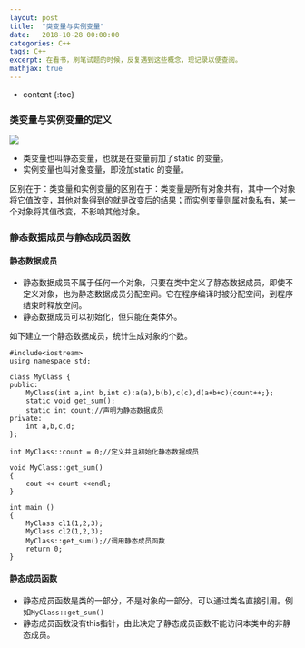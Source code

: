 ```yaml
---
layout: post
title:  "类变量与实例变量"
date:   2018-10-28 00:00:00
categories: C++
tags: C++
excerpt: 在看书，刷笔试题的时候，反复遇到这些概念，现记录以便查阅。
mathjax: true
---
```

* content
{:toc}




### 类变量与实例变量的定义

![](http://owlypioka.bkt.clouddn.com/2018-10-28_%E7%89%9B%E5%AE%A2%E7%B1%BB%E5%8F%98%E9%87%8F.png)


- 类变量也叫静态变量，也就是在变量前加了static 的变量。<br/>
- 实例变量也叫对象变量，即没加static 的变量。<br/>

区别在于：类变量和实例变量的区别在于：类变量是所有对象共有，其中一个对象将它值改变，其他对象得到的就是改变后的结果；而实例变量则属对象私有，某一个对象将其值改变，不影响其他对象。



### 静态数据成员与静态成员函数

#### 静态数据成员

- 静态数据成员不属于任何一个对象，只要在类中定义了静态数据成员，即使不定义对象，也为静态数据成员分配空间。它在程序编译时被分配空间，到程序结束时释放空间。<br/>
- 静态数据成员可以初始化，但只能在类体外。<br/>


如下建立一个静态数据成员，统计生成对象的个数。<br/>

```
#include<iostream>
using namespace std;

class MyClass {
public:
    MyClass(int a,int b,int c):a(a),b(b),c(c),d(a+b+c){count++;};
    static void get_sum();
    static int count;//声明为静态数据成员
private:
    int a,b,c,d;
};

int MyClass::count = 0;//定义并且初始化静态数据成员

void MyClass::get_sum()
{
    cout << count <<endl;
}

int main ()
{
    MyClass cl1(1,2,3);
    MyClass cl2(1,2,3);
    MyClass::get_sum();//调用静态成员函数
    return 0;
}
```

#### 静态成员函数

- 静态成员函数是类的一部分，不是对象的一部分。可以通过类名直接引用。例如`MyClass::get_sum()` <br/>
- 静态成员函数没有this指针，由此决定了静态成员函数不能访问本类中的非静态成员。<br/>



